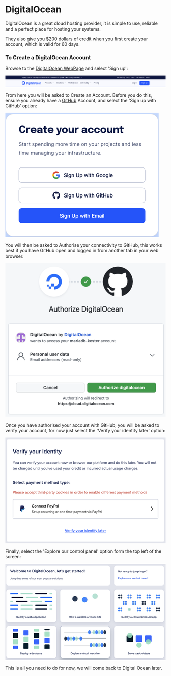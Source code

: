 # DigitalOcean

DigitalOcean is a great cloud hosting provider, it is simple to use, reliable and a perfect place for hosting your
systems.

They also give you $200 dollars of credit when you first create your account, which is valid for 60 days.

### To Create a DigitalOcean Account

Browse to the [DigitalOcean WebPage](https://m.do.co/c/902b9dbb0402) and select 'Sign up':

![signup](../../images/digitalocean/DO_signup.png)

From here you will be asked to Create an Account. Before you do this, ensure you already have
a [GitHub](../github/readme.md) Account, and select the 'Sign up with GitHub' option:

![create account](../../images/digitalocean/DO_create_account.png)

You will then be asked to Authorise your connectivity to GitHub, this works best if you have GitHub open and logged in
from another tab in your web browser.

![authorise](../../images/digitalocean/DO_authorise.png)

Once you have authorised your account with GitHub, you will be asked to verify your account, for now just select the
'Verify your identity later' option:

![verify](../../images/digitalocean/DO_verify.png)

Finally, select the 'Explore our control panel' option form the top left of the screen:

![explore](../../images/digitalocean/DO_explore.png)

This is all you need to do for now, we will come back to Digital Ocean later.